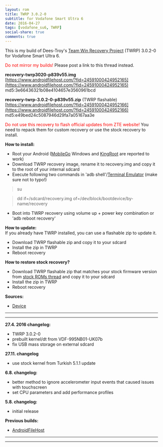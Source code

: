```yaml
---
layout: rom
title: TWRP 3.0.2-0
subtitle: for Vodafone Smart Ultra 6
date: 2016-04-27
tags: [vodafone_su6, TWRP]
social-share: true
comments: true
---
```


This is my build of Dees-Troy's [Team Win Recovery Project](http://teamw.in/project/twrp2/) (TWRP) 3.0.2-0 for Vodafone Smart Ultra 6.

<span style="color:#FF0000;">Do not mirror my builds!</span> Please post a link to this thread instead.

**recovery-twrp3020-p839v55.img**  
[https://www.androidfilehost.com/?fid=24591000424952165](https://www.androidfilehost.com/?fid=24591000424952165)  
md5:3e66436321b08e4104657e3560961bcd

**recovery-twrp-3.0.2-0-p839v55.zip** (TWRP flashable)  
[https://www.androidfilehost.com/?fid=24591000424952166](https://www.androidfilehost.com/?fid=24591000424952166)  
md5:e49bed24c5087946d29fa7a05167aa3e

<span style="color:#FF0000;">Do not use this recovery to flash official updates from ZTE website!</span> You need to repack them for custom recovery or use the stock recovery to install.

**How to install:**

- Root your Android ([MobileGo](http://mobilego.wondershare.com/) Windows and [KingRoot](http://androidxda.com/download-kingroot-application) are reported to work)
- Download TWRP recovery image, rename it to recovery.img and copy it to the root of your internal sdcard
- Execute following two commands in 'adb shell'/[Terminal Emulator](https://play.google.com/store/apps/details?id=jackpal.androidterm) (make sure not to typo!)

> su

> dd if=/sdcard/recovery.img of=/dev/block/bootdevice/by-name/recovery

- Boot into TWRP recovery using volume up + power key combination or 'adb reboot recovery'

**How to update:**  
If you already have TWRP installed, you can use a flashable zip to update it.

- Download TWRP flashable zip and copy it to your sdcard
- Install the zip in TWRP
- Reboot recovery

**How to restore stock recovery?**

- Download TWRP flashable zip that matches your stock firmware version from [stock ROMs thread](http://www.modaco.com/forums/topic/375788-vodafone-smart-ultra-6-stock-roms-otas-and-recoveries/) and copy it to your sdcard
- Install the zip in TWRP
- Reboot recovery

**Sources:**

- [Device](https://gitlab.com/Konsta/android_device_zte_p839v55)

----
----

**27.4. 2016 changelog:**

- TWRP 3.0.2-0
- prebuilt kernel/dt from VDF-995NB01-UK07b
- fix USB mass storage on external sdcard

**27.11. changelog**

- use stock kernel from Turkish 5.1.1 update

**6.8. changelog:**

- better method to ignore accelerometer input events that caused issues with touchscreen
- set CPU parameters and add performance profiles

**5.8. changelog:**

- initial release

**Previous builds:**

- [AndroidFileHost](https://www.androidfilehost.com/?w=files&flid=89959)

----
----
